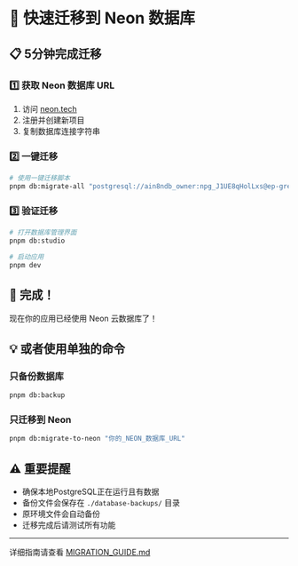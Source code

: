 # 🚀 快速迁移到 Neon 数据库

## 📋 5分钟完成迁移

### 1️⃣ 获取 Neon 数据库 URL

1. 访问 [neon.tech](https://neon.tech/) 
2. 注册并创建新项目
3. 复制数据库连接字符串

### 2️⃣ 一键迁移

```bash
# 使用一键迁移脚本
pnpm db:migrate-all "postgresql://ain8ndb_owner:npg_J1UE8qHolLxs@ep-green-brook-aa8ekr1z-pooler.westus3.azure.neon.tech/ain8ndb?sslmode=require"
```

### 3️⃣ 验证迁移

```bash
# 打开数据库管理界面
pnpm db:studio

# 启动应用
pnpm dev
```

## 🎉 完成！

现在你的应用已经使用 Neon 云数据库了！

## 💡 或者使用单独的命令

### 只备份数据库
```bash
pnpm db:backup
```

### 只迁移到 Neon
```bash
pnpm db:migrate-to-neon "你的_NEON_数据库_URL"
```

## ⚠️ 重要提醒

- 确保本地PostgreSQL正在运行且有数据
- 备份文件会保存在 `./database-backups/` 目录
- 原环境文件会自动备份
- 迁移完成后请测试所有功能

---

详细指南请查看 [MIGRATION_GUIDE.md](./MIGRATION_GUIDE.md) 